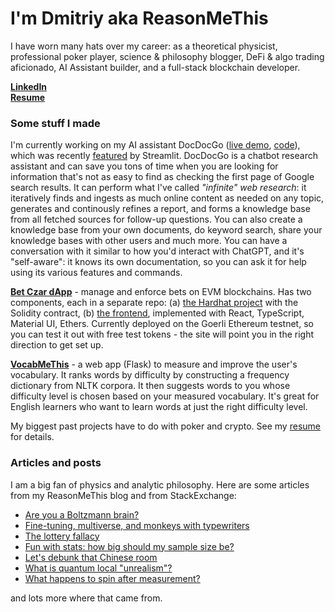 # I'm Dmitriy aka ReasonMeThis

I have worn many hats over my career: as a theoretical physicist, professional poker player, science & philosophy blogger, DeFi & algo trading aficionado, AI Assistant builder, and a full-stack blockchain developer. 

**[LinkedIn](https://linkedin/in/dmitriyvasilyuk)**  
**[Resume][resume]**

### Some stuff I made 

I'm currently working on my AI assistant DocDocGo ([live demo](https://docdocgo.streamlit.app), [code](https://github.com/reasonmethis/docdocgo-core/)), which was recently [featured](https://www.linkedin.com/posts/streamlit_ai-rag-chatgpt-activity-7189352534971486208-woYY/?utm_source=share&utm_medium=member_desktop) by Streamlit. DocDocGo is a chatbot research assistant and can save you tons of time when you are looking for information that's not as easy to find as checking the first page of Google search results. It can perform what I've called _"infinite" web research_: it iteratively finds and ingests as much online content as needed on any topic, generates and continously refines a report, and forms a knowledge base from all fetched sources for follow-up questions. You can also create a knowledge base from your own documents, do keyword search, share your knowledge bases with other users and much more. You can have a conversation with it similar to how you'd interact with ChatGPT, and it's "self-aware": it knows its own documentation, so you can ask it for help using its various features and commands.

**[Bet Czar dApp](https://reasonmethis.github.io/bet-czar-frontend)** - manage and enforce bets on EVM blockchains. Has two components, each in a separate repo: (a) [the Hardhat project](https://github.com/reasonmethis/bet-czar-contract-solidity) with the Solidity contract, (b) [the frontend](https://github.com/reasonmethis/bet-czar-frontend), implemented with React, TypeScript, Material UI, Ethers. Currently deployed on the Goerli Ethereum testnet, so you can test it out with free test tokens - the site will point you in the right direction to get set up.

**[VocabMeThis](https://www.reasonmethis.com/2021/05/vocabmethis-measure-and-improve-your.html)** - a web app (Flask) to measure and improve the user's vocabulary. It ranks words by difficulty by constructing a frequency dictionary from NLTK corpora. It then suggests words to you whose difficulty level is chosen based on your measured vocabulary. It's great for English learners who want to learn words at just the right difficulty level.

My biggest past projects have to do with poker and crypto. See my [resume][resume] for details.

### Articles and posts

I am a big fan of physics and analytic philosophy. Here are some articles from my ReasonMeThis blog and from StackExchange:

* [Are you a Boltzmann brain?](https://www.reasonmethis.com/2021/02/are-you-boltzmann-brain.html)
* [Fine-tuning, multiverse, and monkeys with typewriters](https://www.reasonmethis.com/2021/01/fine-tuning-multiverse-and-monkeys.html)
* [The lottery fallacy](https://www.reasonmethis.com/2021/03/the-lottery-fallacy.html)
* [Fun with stats: how big should my sample size be?](https://www.reasonmethis.com/2022/10/fun-with-stats-how-big-should-my-sample.html)
* [Let's debunk that Chinese room](https://www.reasonmethis.com/2021/07/lets-try-to-debunk-that-chinese-room.html)
* [What is quantum local "unrealism"?](https://physics.stackexchange.com/a/600229/280578)
* [What happens to spin after measurement?](https://physics.stackexchange.com/questions/597862/what-happens-to-spin-after-measurement-does-it-evolve-and-randomise-like-positi/597872#597872)

and lots more where that came from.

[resume]: https://github.com/reasonmethis/resume/
